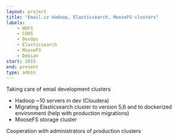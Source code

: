 ```yaml
---
layout: project
title: "Email.cz Hadoop, Elasticsearch, MooseFS clusters"
labels:
    - HDFS
    - CDH5
    - DevOps
    - Elasticsearch
    - MooseFS
    - Debian
start: 2015
end: present
type: admin
---
```

Taking care of email development clusters
* Hadoop ~10 servers in dev (Cloudera)
* Migrating Elasticsearch cluster to version 5,6 and to dockerized 
environment (help with production migrations)
* MooseFS storage cluster

 Cooperation with administrators of production clusters